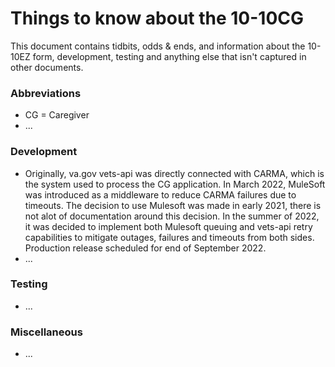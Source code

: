 # Things to know about the 10-10CG
This document contains tidbits, odds & ends, and information about the 10-10EZ form, development, testing and anything else that isn't captured in other documents.

### Abbreviations
- CG = Caregiver
- ...

### Development
- Originally, va.gov vets-api was directly connected with CARMA, which is the system used to process the CG application.  In March 2022, MuleSoft was introduced as a middleware to reduce CARMA failures due to timeouts.  The decision to use Mulesoft was made in early 2021, there is not alot of documentation around this decision.  In the summer of 2022, it was decided to implement both Mulesoft queuing and vets-api retry capabilities to mitigate outages, failures and timeouts from both sides. Production release scheduled for end of September 2022.
- ...


### Testing
- ...


### Miscellaneous
- ...
